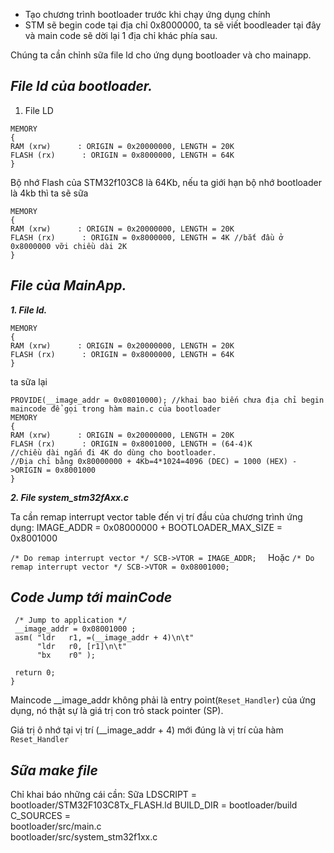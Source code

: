 - Tạo chương trình bootloader trước khi chạy ứng dụng chính
- STM sẽ begin code tại địa chỉ 0x8000000, ta sẽ viết boodleader tại đây và main code sẽ dời lại 1 địa chỉ khác phía sau.

Chúng ta cần chỉnh sữa file ld cho ứng dụng bootloader và cho mainapp.

***File ld của bootloader.***
--------

1. File LD

```
MEMORY
{
RAM (xrw)      : ORIGIN = 0x20000000, LENGTH = 20K
FLASH (rx)      : ORIGIN = 0x8000000, LENGTH = 64K
}
```
 Bộ nhớ Flash của STM32f103C8 là 64Kb, nếu ta giới hạn bộ nhớ bootloader là 4kb thì ta sẽ sữa
 ```
 MEMORY
{
RAM (xrw)      : ORIGIN = 0x20000000, LENGTH = 20K
FLASH (rx)      : ORIGIN = 0x8000000, LENGTH = 4K //bắt đầu ở 0x8000000 vỡi chiều dài 2K
}
 ```

 ***File của MainApp.***
 ----------------

 ***1. File ld.***

```
MEMORY
{
RAM (xrw)      : ORIGIN = 0x20000000, LENGTH = 20K
FLASH (rx)      : ORIGIN = 0x8000000, LENGTH = 64K
}
```
 ta sữa lại
```
PROVIDE(__image_addr = 0x08010000); //khai bao biến chưa địa chỉ begin maincode để gọi trong hàm main.c của bootloader
MEMORY
{
RAM (xrw)      : ORIGIN = 0x20000000, LENGTH = 20K
FLASH (rx)      : ORIGIN = 0x8001000, LENGTH = (64-4)K 
//chiều dài ngắn đi 4K do dùng cho bootloader.
//Địa chỉ bằng 0x80000000 + 4Kb=4*1024=4096 (DEC) = 1000 (HEX) ->ORIGIN = 0x8001000
}
```

***2. File system_stm32fAxx.c***

Ta cần remap interrupt vector table đến vị trí đầu của chương trình ứng dụng:
IMAGE_ADDR = 0x08000000  + BOOTLOADER_MAX_SIZE = 0x8001000

```/* Do remap interrupt vector */ SCB->VTOR = IMAGE_ADDR;  ``` Hoặc ```/* Do remap interrupt vector */ SCB->VTOR = 0x08001000;  ```

***Code Jump tới mainCode***
---------------

```
 /* Jump to application */
 __image_addr = 0x08001000 ;
 asm( "ldr   r1, =(__image_addr + 4)\n\t"
      "ldr   r0, [r1]\n\t"
      "bx    r0" );

 return 0;
} 
```
Maincode __image_addr không phải là entry point(```Reset_Handler```) của ứng dụng, nó thật sự là giá trị con trỏ stack pointer (SP). 

Giá trị ô nhớ tại vị trí (__image_addr + 4) mới đúng là vị trí của hàm ```Reset_Handler```

***Sữa make file***
------

Chỉ khai báo những cái cần:
 Sữa LDSCRIPT = bootloader/STM32F103C8Tx_FLASH.ld
 BUILD_DIR = bootloader/build
 C_SOURCES =  \
bootloader/src/main.c \
bootloader/src/system_stm32f1xx.c
